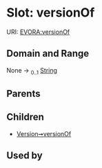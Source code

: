 
# Slot: versionOf



URI: [EVORA:versionOf](https://evora-project.eu/versionOf)


## Domain and Range

None &#8594;  <sub>0..1</sub> [String](types/String.md)

## Parents


## Children

 *  [Version➞versionOf](Version_versionOf.md)

## Used by

